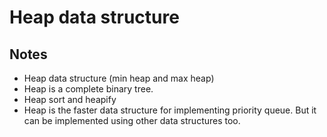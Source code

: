 # Heap data structure

## Notes

- Heap data structure (min heap and max heap)
- Heap is a complete binary tree.
- Heap sort and heapify
- Heap is the faster data structure for implementing priority queue. But it can be implemented using other data structures too.
